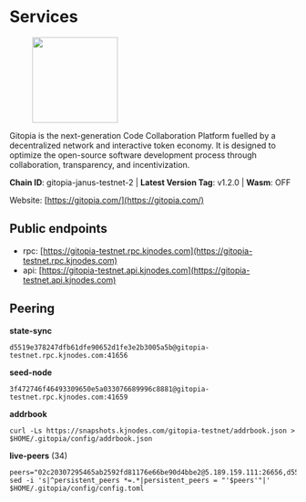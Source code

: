 # Services

<figure><img src="https://raw.githubusercontent.com/kj89/testnet_manuals/main/pingpub/logos/gitopia.png" width="150" alt=""><figcaption></figcaption></figure>

Gitopia is the next-generation Code Collaboration Platform fuelled by  a decentralized network and interactive token economy. It is designed  to optimize the open-source software development process through  collaboration, transparency, and incentivization.

**Chain ID**: gitopia-janus-testnet-2 | **Latest Version Tag**: v1.2.0 | **Wasm**: OFF

Website: [https://gitopia.com/](https://gitopia.com/)


## Public endpoints

* rpc: [https://gitopia-testnet.rpc.kjnodes.com](https://gitopia-testnet.rpc.kjnodes.com)
* api: [https://gitopia-testnet.api.kjnodes.com](https://gitopia-testnet.api.kjnodes.com)

## Peering

**state-sync**

```
d5519e378247dfb61dfe90652d1fe3e2b3005a5b@gitopia-testnet.rpc.kjnodes.com:41656
```

**seed-node**

```
3f472746f46493309650e5a033076689996c8881@gitopia-testnet.rpc.kjnodes.com:41659
```

**addrbook**
```
curl -Ls https://snapshots.kjnodes.com/gitopia-testnet/addrbook.json > $HOME/.gitopia/config/addrbook.json
```

**live-peers** (34)
```
peers="02c20307295465ab2592fd81176e66be90d4bbe2@5.189.159.111:26656,d5519e378247dfb61dfe90652d1fe3e2b3005a5b@65.109.68.190:41656,0eb70bf5e2403694109f9bba184570074c2dfdd5@38.242.235.255:26656,5ffdc1788f68df5e8163d9bd0d71a4c4d3dec2e9@81.0.220.21:26656,b44d4fd0799d2c06fbec0257b376c0520bdb226a@185.250.37.147:41656,a1e2432ca6f477619fd6a855f8798e6558f4599b@138.68.145.136:41656,b30d41820868f19784589dce150f07e3bdce8ea2@86.48.0.95:26656,85236d0c81cad2ce71c59b7aa7ab191bce545bff@89.117.50.45:656,31099d763305ead833b84c28b142ecbfd3628a64@85.190.246.250:41656,c03e9f152bb1becc54d4424d02249135d39be09f@81.0.218.106:41656,938ac1e4262cb2341bac323156fc3637f1b9c472@84.46.240.25:41656,deca8c5aed2d1e617789d80927394a1d4d1c7360@149.102.146.123:26656,d9d59b442e46f142394fcdf2f246ca8c7b2b7ce9@149.102.146.36:26656,2f0484f05aa2d58d91aa21ea7cb9ce81c2e207ea@85.239.240.187:26656,ff4fab3a07cdf3601b90ececd2de9a85b3a1a42e@82.208.21.152:26656,32254e5e11c49d8802f4c5bbd2c682eebd72ea33@80.241.220.28:60956,b6651c7b043ef4bdccd7906b0f06de2bbdfe8a60@193.46.243.75:26656,0c37cd47e46901caadd8288a158edb81d37427a0@209.126.6.101:26656,73de34b1d08fdd58b5a5c0ec6d2560310c1ebe90@38.242.151.86:26656,f97115243c6291081b546e8d59f51e5ecede4168@149.102.155.225:26656,016b0e565abd496b9473b87ac41339251005d12e@194.163.167.163:41656,95fbdc6d62be17db6688222b15b57d3e795ed07a@167.86.84.102:656,6871aeacd353d66c38b1ebbf3b1ad244fa05e32b@167.86.84.125:26656,e9e671e22d794a4f80e32133905c83585b057a5d@86.48.3.0:26656,3511b4bffe4d804065181625b32e2507934fdb05@82.208.20.137:26656,1cf3826ccd9a24caa549cbea061446716858133e@154.26.130.95:36656,e88708f6bda2af195f0ec48b9868e588ead964fb@144.91.82.239:26656,44a66336b029ba931165da3580cc6322af90339d@38.242.207.87:26656,19fb417249992ae8def277fb753656da318fe250@38.242.133.239:41656,965e495f4a69294bd85f3437fccdc9b210fd98b6@1.15.146.92:26656,ea53a3f77fe373f47be4e77fd5f9ff526dfaec33@51.79.143.46:41656,37c3d29df83da59e5a258d413e2f89365ab05711@85.239.243.12:656,5b599e2470b01f8afa88448899f436130fb2e2fd@146.190.112.167:26656,42ba206efd9dd10847fa20f09a74fde6706442aa@194.146.13.128:60956"
sed -i 's|^persistent_peers *=.*|persistent_peers = "'$peers'"|' $HOME/.gitopia/config/config.toml
```
